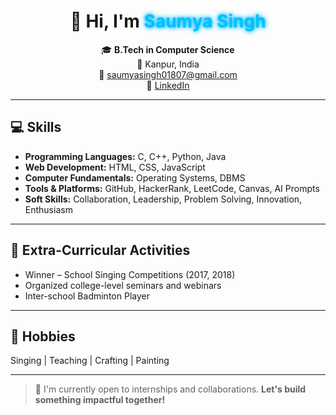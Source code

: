 <h1 align="center">
  👋 Hi, I'm <span style="color:#00bfff; animation: glow 1.5s ease-in-out infinite alternate;">Saumya Singh</span>
</h1>

<p align="center">
  🎓 <b>B.Tech in Computer Science</b> <br>
  📍 Kanpur, India <br>
  📧 <a href="mailto:saumyasingh01807@gmail.com">saumyasingh01807@gmail.com</a> <br>
  🔗 <a href="https://linkedin.com/in/saumya-singh18" target="_blank">LinkedIn</a>
</p>

---

## 💻 Skills

- **Programming Languages:** C, C++, Python, Java  
- **Web Development:** HTML, CSS, JavaScript  
- **Computer Fundamentals:** Operating Systems, DBMS  
- **Tools & Platforms:** GitHub, HackerRank, LeetCode, Canvas, AI Prompts  
- **Soft Skills:** Collaboration, Leadership, Problem Solving, Innovation, Enthusiasm  

---

## 🎤 Extra-Curricular Activities

- Winner – School Singing Competitions (2017, 2018)  
- Organized college-level seminars and webinars  
- Inter-school Badminton Player  

---

## 🎨 Hobbies

Singing | Teaching | Crafting | Painting  

---

<blockquote>
🌱 I'm currently open to internships and collaborations. <b>Let's build something impactful together!</b>
</blockquote>

<style>
@keyframes glow {
  from {
    text-shadow: 0 0 5px #00bfff, 0 0 10px #00bfff;
  }
  to {
    text-shadow: 0 0 10px #00ffff, 0 0 20px #00ffff;
  }
}
</style>
